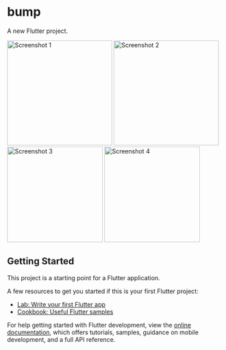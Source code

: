# bump

A new Flutter project.

<img src="https://github.com/user-attachments/assets/8d14c5de-766d-4205-849b-f43552bde854" alt="Screenshot 1" width="245">
<img src="https://github.com/user-attachments/assets/31ce2413-72a3-4352-b642-86b01e988ca7" alt="Screenshot 2" width="245">
<img src="https://github.com/user-attachments/assets/f962ce5d-c49c-41ef-8ce0-6ceb41a9c6d8" alt="Screenshot 3" width="223">
<img src="https://github.com/user-attachments/assets/b51bd0ac-b3fb-4d57-bf11-1f1fd3673589" alt="Screenshot 4" width="223">


## Getting Started

This project is a starting point for a Flutter application.

A few resources to get you started if this is your first Flutter project:

- [Lab: Write your first Flutter app](https://docs.flutter.dev/get-started/codelab)
- [Cookbook: Useful Flutter samples](https://docs.flutter.dev/cookbook)

For help getting started with Flutter development, view the
[online documentation](https://docs.flutter.dev/), which offers tutorials,
samples, guidance on mobile development, and a full API reference.

